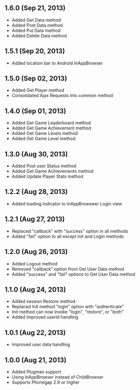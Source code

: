 ## 1.6.0 (Sep 21, 2013)

 * Added Get Data method
 * Added Post Data method
 * Added Put Data method
 * Added Delete Data method


## 1.5.1 (Sep 20, 2013)

 * Added location bar to Android InAppBrowser

## 1.5.0 (Sep 02, 2013)

 * Added Get Player method
 * Consolidated Ajax Requests into common method

## 1.4.0 (Sep 01, 2013)

 * Added Get Game Leaderboard method
 * Added Get Game Achievement method
 * Added Get Game Levels method
 * Added Get Game Level method

## 1.3.0 (Aug 30, 2013)

 * Added Post user Status method
 * Added Get Game Achievements method
 * Added Update Player Stats method

## 1.2.2 (Aug 28, 2013)

 * Added loading indicator to InAppBrowswer Login view

## 1.2.1 (Aug 27, 2013)

 * Replaced "callback" with "success" option in all methods
 * Added "fail" option to all except Init and Login methods

## 1.2.0 (Aug 26, 2013)

 * Added Logout method
 * Removed "callback" option from Get User Data method
 * Added "success" and "fail" options to Get User Data method

## 1.1.0 (Aug 24, 2013)

 * Added session Restore method
 * Replaced Init method "login" option with "authenticate"
 * Init method can now invoke "login", "restore", or "both"
 * Added improved userId handling

## 1.0.1 (Aug 22, 2013)

 * Improved user data handling

## 1.0.0 (Aug 21, 2013)

 * Added Plugman support
 * Using InAppBrowser instead of ChildBrowser
 * Supports Phonegap 2.9 or higher